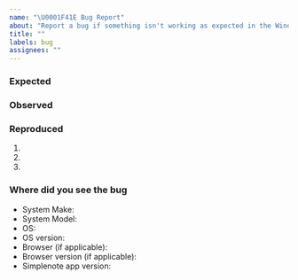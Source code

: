 ```yaml
---
name: "\U0001F41E Bug Report"
about: "Report a bug if something isn't working as expected in the Windows, Linux, or Web Simplenote app."
title: ""
labels: bug
assignees: ""
---
```


<!-- Please, be as descriptive as possible.  Issues lacking detail, or for any other reason than to report a bug, may be closed without action. -->

### Expected
<!-- ***(Required)*** Add a concise description of what you expected. -->

### Observed
<!-- ***(Required)*** Add a concise description of what you observed. -->

### Reproduced
<!--
***(Required)*** If you cannot reproduce this bug consistently, please elaborate.  List the steps to reproduce the behavior.  For example: 
1. Go to...
2. Click on...
3. See error...
-->

1.
2.
3.

<!-- ***(Optional)*** If applicable, add screenshots, animations, or videos to help illustrate your problem. -->

### Where did you see the bug
<!-- ***(Required)*** -->
- System Make:
- System Model:
- OS:
- OS version: 
- Browser (if applicable): 
- Browser version (if applicable): 
- Simplenote app version: 
